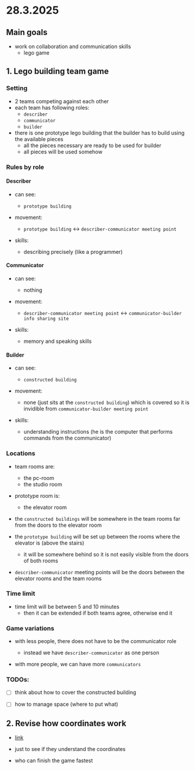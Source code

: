 # 28.3.2025

## Main goals

- work on collaboration and communication skills
  - lego game

## 1. Lego building team game

### Setting
  - 2 teams competing against each other
  - each team has following roles:
    - `describer`
    - `communicator`
    - `builder`
  - there is one prototype lego building that the builder has to build using the available pieces
    - all the pieces necessary are ready to be used for builder
    - all pieces will be used somehow


### Rules by role

#### Describer

- can see:
  - `prototype building`

- movement:
  - `prototype building` <-> `describer-communicator meeting point`
  
- skills:
  - describing precisely (like a programmer)


#### Communicator

- can see:
  - nothing

- movement:
  - `describer-communicator meeting point` <-> `communicator-builder info sharing site`

- skills:
  - memory and speaking skills


#### Builder

- can see:
  - `constructed building`

- movement:
  - none (just sits at the `constructed building`) which is covered so it is invidible from `communicator-builder meeting point`

- skills:
  - understanding instructions (he is the computer that performs commands from the communicator)


### Locations

- team rooms are:
  - the pc-room
  - the studio room

- prototype room is:
  - the elevator room

- the `constructed buildings` will be somewhere in the team rooms far from the doors to the elevator room

- the `prototype building` will be set up between the rooms where the elevator is (above the stairs)
  - it will be somewhere behind so it is not easily visible from the doors of both rooms

- `describer-communicator` meeting points will be the doors between the elevator rooms and the team rooms

### Time limit

- time limit will be between 5 and 10 minutes
  - then it can be extended if both teams agree, otherwise end it

### Game variations

- with less people, there does not have to be the communicator role
  - instead we have `describer-communicator` as one person

- with more people, we can have more `communicators` 

### TODOs:

- [ ] think about how to cover the constructed building
- [ ] how to manage space (where to put what)


## 2. Revise how coordinates work 

- [link](https://scratch.mit.edu/projects/897685199/)

- just to see if they understand the coordinates
- who can finish the game fastest